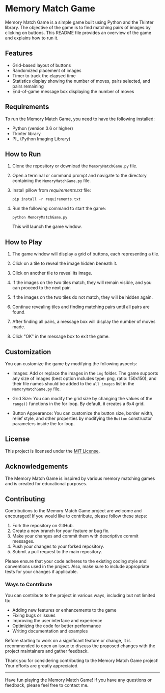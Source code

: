 # Memory Match Game

Memory Match Game is a simple game built using Python and the Tkinter library. The objective of the game is to find matching pairs of images by clicking on buttons. This README file provides an overview of the game and explains how to run it.

## Features

- Grid-based layout of buttons
- Randomized placement of images
- Timer to track the elapsed time
- Statistics display showing the number of moves, pairs selected, and pairs remaining
- End-of-game message box displaying the number of moves

## Requirements

To run the Memory Match Game, you need to have the following installed:

- Python (version 3.6 or higher)
- Tkinter library
- PIL (Python Imaging Library)

## How to Run

1. Clone the repository or download the `MemoryMatchGame.py` file.

2. Open a terminal or command prompt and navigate to the directory containing the `MemoryMatchGame.py` file.

3. Install pillow from *requirements.txt* file:
	
	```
	pip install -r requirements.txt 
	```

4. Run the following command to start the game:

   ```
   python MemoryMatchGame.py
   ```

   This will launch the game window.

## How to Play

1. The game window will display a grid of buttons, each representing a tile.

2. Click on a tile to reveal the image hidden beneath it.

3. Click on another tile to reveal its image.

4. If the images on the two tiles match, they will remain visible, and you can proceed to the next pair.

5. If the images on the two tiles do not match, they will be hidden again.

6. Continue revealing tiles and finding matching pairs until all pairs are found.

7. After finding all pairs, a message box will display the number of moves made.

8. Click "OK" in the message box to exit the game.


## Customization

You can customize the game by modifying the following aspects:

- Images: Add or replace the images in the `img` folder. The game supports any size of images (best option includes type: png, ratio: 150x150), and their file names should be added to the `all_images` list in the `MemoryMatchGame.py` file.

- Grid Size: You can modify the grid size by changing the values of the `range()` functions in the for loop. By default, it creates a 6x4 grid.

- Button Appearance: You can customize the button size, border width, relief style, and other properties by modifying the `Button` constructor parameters inside the for loop.

## License

This project is licensed under the [MIT License](LICENSE).

## Acknowledgements

The Memory Match Game is inspired by various memory matching games and is created for educational purposes.


## Contributing

Contributions to the Memory Match Game project are welcome and encouraged! If you would like to contribute, please follow these steps:

1. Fork the repository on GitHub.
2. Create a new branch for your feature or bug fix.
3. Make your changes and commit them with descriptive commit messages.
4. Push your changes to your forked repository.
5. Submit a pull request to the main repository.

Please ensure that your code adheres to the existing coding style and conventions used in the project. Also, make sure to include appropriate tests for your changes if applicable.

### Ways to Contribute

You can contribute to the project in various ways, including but not limited to:

- Adding new features or enhancements to the game
- Fixing bugs or issues
- Improving the user interface and experience
- Optimizing the code for better performance
- Writing documentation and examples

Before starting to work on a significant feature or change, it is recommended to open an issue to discuss the proposed changes with the project maintainers and gather feedback.

Thank you for considering contributing to the Memory Match Game project! Your efforts are greatly appreciated.

---
Have fun playing the Memory Match Game! If you have any questions or feedback, please feel free to contact me.
